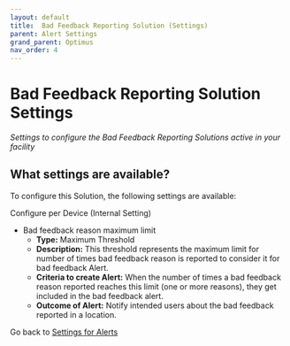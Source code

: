```yaml
---
layout: default
title:  Bad Feedback Reporting Solution (Settings)
parent: Alert Settings
grand_parent: Optimus
nav_order: 4
---
```


# Bad Feedback Reporting Solution Settings
*Settings to configure the Bad Feedback Reporting Solutions active in your facility*

## What settings are available?
To configure this Solution, the following settings are available:

Configure per Device (Internal Setting) 
- Bad feedback reason maximum limit
    - **Type:** Maximum Threshold
    - **Description:** This threshold represents the maximum limit for number of times bad feedback reason is reported to consider it for bad feedback Alert. 
    - **Criteria to create Alert:** When the number of times a bad feedback reason reported reaches this limit (one or more reasons), they get included in the bad feedback alert. 
    - **Outcome of Alert:** Notify intended users about the bad feedback reported in a location.

Go back to [Settings for Alerts](/vcs_settings.html)